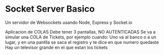 # Socket Server Basico

Un servidor de Websockets usando Node, Express y Socket.io

Aplicacion de COLAS
 Debe tener 3 pantallas, NO AUTENTICADAS
 Se va a simular una COLA de Tickets, por ejemplo cuando:
 Uno va al banco o a un lugar, y en una pantlla se saca el registro y te dice en que numero quedaste
 Hay un televisor grande en el que estan los tickets